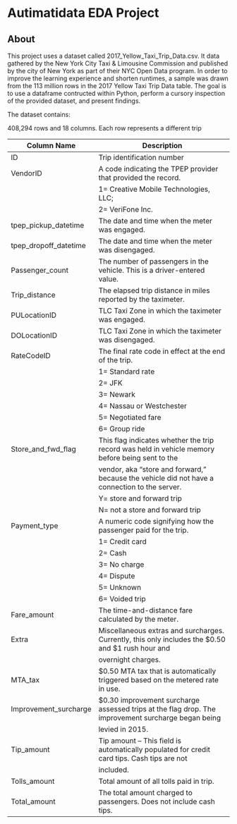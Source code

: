 # Autimatidata EDA Project

## About

This project uses a dataset called 2017_Yellow_Taxi_Trip_Data.csv. 
It data gathered by the New York City Taxi & Limousine Commission and published by the city of New York as part of their NYC Open Data program. 
In order to improve the learning experience and shorten runtimes, a sample was drawn from the 113 million rows in the 2017 Yellow Taxi Trip Data table.
The goal is to use a dataframe contructed within Python, perform a cursory inspection of the provided dataset, and present findings.

The dataset contains:

408,294 rows and 18 columns. Each row represents a different trip

| Column Name             | Description                                                                                         |
|-------------------------|-----------------------------------------------------------------------------------------------------|
| ID                      | Trip identification number                                                                         |
| VendorID                | A code indicating the TPEP provider that provided the record.                                      |
|                         | 1= Creative Mobile Technologies, LLC;                                                             |
|                         | 2= VeriFone Inc.                                                                                   |
| tpep_pickup_datetime    | The date and time when the meter was engaged.                                                      |
| tpep_dropoff_datetime   | The date and time when the meter was disengaged.                                                    |
| Passenger_count         | The number of passengers in the vehicle. This is a driver-entered value.                           |
| Trip_distance           | The elapsed trip distance in miles reported by the taximeter.                                       |
| PULocationID            | TLC Taxi Zone in which the taximeter was engaged.                                                   |
| DOLocationID            | TLC Taxi Zone in which the taximeter was disengaged.                                                |
| RateCodeID              | The final rate code in effect at the end of the trip.                                               |
|                         | 1= Standard rate                                                                                   |
|                         | 2= JFK                                                                                             |
|                         | 3= Newark                                                                                          |
|                         | 4= Nassau or Westchester                                                                           |
|                         | 5= Negotiated fare                                                                                 |
|                         | 6= Group ride                                                                                      |
| Store_and_fwd_flag      | This flag indicates whether the trip record was held in vehicle memory before being sent to the   |
|                         | vendor, aka “store and forward,” because the vehicle did not have a connection to the server.     |
|                         | Y= store and forward trip                                                                          |
|                         | N= not a store and forward trip                                                                    |
| Payment_type            | A numeric code signifying how the passenger paid for the trip.                                      |
|                         | 1= Credit card                                                                                     |
|                         | 2= Cash                                                                                            |
|                         | 3= No charge                                                                                       |
|                         | 4= Dispute                                                                                         |
|                         | 5= Unknown                                                                                         |
|                         | 6= Voided trip                                                                                     |
| Fare_amount             | The time-and-distance fare calculated by the meter.                                                 |
| Extra                   | Miscellaneous extras and surcharges. Currently, this only includes the $0.50 and $1 rush hour and|
|                         | overnight charges.                                                                                 |
| MTA_tax                 | $0.50 MTA tax that is automatically triggered based on the metered rate in use.                   |
| Improvement_surcharge   | $0.30 improvement surcharge assessed trips at the flag drop. The improvement surcharge began being |
|                         | levied in 2015.                                                                                    |
| Tip_amount              | Tip amount – This field is automatically populated for credit card tips. Cash tips are not       |
|                         | included.                                                                                           |
| Tolls_amount            | Total amount of all tolls paid in trip.                                                            |
| Total_amount            | The total amount charged to passengers. Does not include cash tips.                                 |
